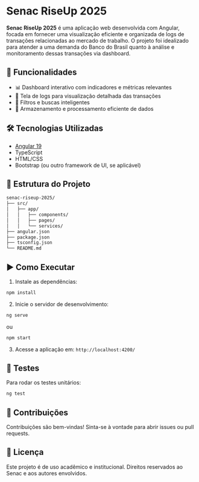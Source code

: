 # Senac RiseUp 2025

**Senac RiseUp 2025** é uma aplicação web desenvolvida com Angular, focada em fornecer uma visualização eficiente e organizada de logs de transações relacionadas ao mercado de trabalho. O projeto foi idealizado para atender a uma demanda do Banco do Brasil quanto à análise e monitoramento dessas transações via dashboard.

## 🚀 Funcionalidades

- 📊 Dashboard interativo com indicadores e métricas relevantes
- 📄 Tela de logs para visualização detalhada das transações
- 🔎 Filtros e buscas inteligentes
- 💾 Armazenamento e processamento eficiente de dados

## 🛠️ Tecnologias Utilizadas

- [Angular 19](https://angular.io/)
- TypeScript
- HTML/CSS
- Bootstrap (ou outro framework de UI, se aplicável)

## 📂 Estrutura do Projeto

```bash
senac-riseup-2025/
├── src/
│   ├── app/
│   │   ├── components/
│   │   ├── pages/
│   │   └── services/
├── angular.json
├── package.json
├── tsconfig.json
└── README.md
```

## ▶️ Como Executar

1. Instale as dependências:

```bash
npm install
```

2. Inicie o servidor de desenvolvimento:

```bash
ng serve
```
ou
```bash
npm start
```

3. Acesse a aplicação em: `http://localhost:4200/`

## 🧪 Testes

Para rodar os testes unitários:

```bash
ng test
```

## 🤝 Contribuições

Contribuições são bem-vindas! Sinta-se à vontade para abrir issues ou pull requests.

## 📄 Licença

Este projeto é de uso acadêmico e institucional. Direitos reservados ao Senac e aos autores envolvidos.